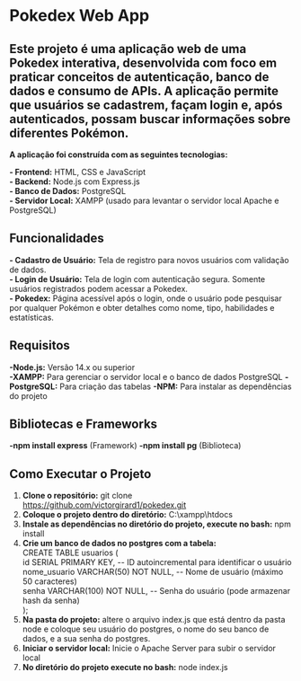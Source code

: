 # Pokedex Web App

## Este projeto é uma aplicação web de uma Pokedex interativa, desenvolvida com foco em praticar conceitos de autenticação, banco de dados e consumo de APIs. A aplicação permite que usuários se cadastrem, façam login e, após autenticados, possam buscar informações sobre diferentes Pokémon.

**A aplicação foi construída com as seguintes tecnologias:**

**- Frontend:** HTML, CSS e JavaScript  
**- Backend:** Node.js com Express.js  
**- Banco de Dados:** PostgreSQL  
**- Servidor Local:** XAMPP (usado para levantar o servidor local Apache e PostgreSQL)  

## Funcionalidades

**- Cadastro de Usuário:** Tela de registro para novos usuários com validação de dados.  
**- Login de Usuário:** Tela de login com autenticação segura. Somente usuários registrados podem acessar a Pokedex.  
**- Pokedex:** Página acessível após o login, onde o usuário pode pesquisar por qualquer Pokémon e obter detalhes como nome, tipo, habilidades e estatísticas.  

## Requisitos
**-Node.js:** Versão 14.x ou superior  
**-XAMPP:** Para gerenciar o servidor local e o banco de dados PostgreSQL
**-PostgreSQL:** Para criação das tabelas
**-NPM:** Para instalar as dependências do projeto

## Bibliotecas e Frameworks

**-npm install express** (Framework)
**-npm install pg** (Biblioteca)

## Como Executar o Projeto

1. **Clone o repositório:** git clone https://github.com/victorgirard1/pokedex.git  
2. **Coloque o projeto dentro do diretório:** C:\xampp\htdocs  
3. **Instale as dependências no diretório do projeto, execute no bash:** npm install  
4. **Crie um banco de dados no postgres com a tabela:**  
CREATE TABLE usuarios (  
id SERIAL PRIMARY KEY,           -- ID autoincremental para identificar o usuário  
nome_usuario VARCHAR(50) NOT NULL, -- Nome de usuário (máximo 50 caracteres)  
senha VARCHAR(100) NOT NULL,      -- Senha do usuário (pode armazenar hash da senha)  
);  
6. **Na pasta do projeto:** altere o arquivo index.js que está dentro da pasta node e coloque seu usuário do postgres, o nome do seu banco de dados, e a sua senha do postgres.  
7. **Iniciar o servidor local:** Inicie o Apache Server para subir o servidor local  
8. **No diretório do projeto execute no bash:** node index.js 

